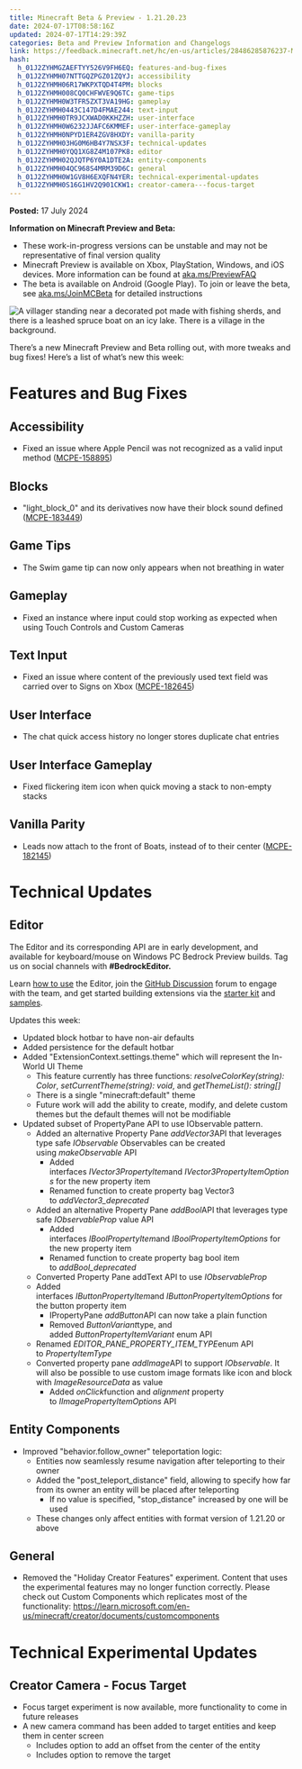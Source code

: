 ```yaml
---
title: Minecraft Beta & Preview - 1.21.20.23
date: 2024-07-17T08:58:16Z
updated: 2024-07-17T14:29:39Z
categories: Beta and Preview Information and Changelogs
link: https://feedback.minecraft.net/hc/en-us/articles/28486285876237-Minecraft-Beta-Preview-1-21-20-23
hash:
  h_01J2ZYHMGZAEFTYY526V9FH6EQ: features-and-bug-fixes
  h_01J2ZYHMH07NTTGQZPGZ01ZQYJ: accessibility
  h_01J2ZYHMH06R17WKPXTQD4T4PM: blocks
  h_01J2ZYHMH008CQ0CHFWVE9Q6TC: game-tips
  h_01J2ZYHMH0W3TFR5ZXT3VA19HG: gameplay
  h_01J2ZYHMH0443C147D4FMAE244: text-input
  h_01J2ZYHMH0TR9JCXWAD0KKHZZH: user-interface
  h_01J2ZYHMH0W6232JJAFC6KMMEF: user-interface-gameplay
  h_01J2ZYHMH0NPYD1ER4ZGV8HXDY: vanilla-parity
  h_01J2ZYHMH03HG0M6HB4Y7NSX3F: technical-updates
  h_01J2ZYHMH0YQQ1XG8Z4M107PK8: editor
  h_01J2ZYHMH02QJQTP6Y0A1DTE2A: entity-components
  h_01J2ZYHMH04QC968S4MRM39D6C: general
  h_01J2ZYHMH0W1GV8H6EXQFN4YER: technical-experimental-updates
  h_01J2ZYHMH0S16G1HV2Q901CKW1: creator-camera---focus-target
---
```


**Posted:** 17 July 2024

**Information on Minecraft Preview and Beta:**

- These work-in-progress versions can be unstable and may not be representative of final version quality
- Minecraft Preview is available on Xbox, PlayStation, Windows, and iOS devices. More information can be found at [aka.ms/PreviewFAQ](https://aka.ms/PreviewFAQ)
- The beta is available on Android (Google Play). To join or leave the beta, see [aka.ms/JoinMCBeta](https://aka.ms/JoinMCBeta) for detailed instructions

![A villager standing near a decorated pot made with fishing sherds, and there is a leashed spruce boat on an icy lake. There is a village in the background.](https://feedback.minecraft.net/hc/article_attachments/28486269122061)

There’s a new Minecraft Preview and Beta rolling out, with more tweaks and bug fixes! Here’s a list of what’s new this week:

# Features and Bug Fixes

## Accessibility

- Fixed an issue where Apple Pencil was not recognized as a valid input method ([MCPE-158895](https://bugs.mojang.com/browse/MCPE-158895)) 

## Blocks

- "light_block_0" and its derivatives now have their block sound defined ([MCPE-183449](https://bugs.mojang.com/browse/MCPE-183449)) 

## Game Tips

- The Swim game tip can now only appears when not breathing in water 

## Gameplay

- Fixed an instance where input could stop working as expected when using Touch Controls and Custom Cameras 

## Text Input

- Fixed an issue where content of the previously used text field was carried over to Signs on Xbox ([MCPE-182645](https://bugs.mojang.com/browse/MCPE-182645)) 

## User Interface

- The chat quick access history no longer stores duplicate chat entries

## User Interface Gameplay

- Fixed flickering item icon when quick moving a stack to non-empty stacks 

## Vanilla Parity

- Leads now attach to the front of Boats, instead of to their center ([MCPE-182145](https://bugs.mojang.com/browse/MCPE-182145))

# Technical Updates

## Editor

The Editor and its corresponding API are in early development, and available for keyboard/mouse on Windows PC Bedrock Preview builds. Tag us on social channels with **\#BedrockEditor.** 

Learn [how to use](https://aka.ms/LearnEditor) the Editor, join the [GitHub Discussion](https://github.com/Mojang/minecraft-editor/discussions) forum to engage with the team, and get started building extensions via the [starter kit](https://github.com/Mojang/minecraft-editor-extension-starter-kit) and [samples](https://github.com/Mojang/minecraft-editor-extension-samples). 

Updates this week:

- Updated block hotbar to have non-air defaults
- Added persistence for the default hotbar 
- Added "ExtensionContext.settings.theme" which will represent the In-World UI Theme
  - This feature currently has three functions: *resolveColorKey(string): Color*, *setCurrentTheme(string): void*, and *getThemeList(): string\[\]*
  - There is a single "minecraft:default" theme
  - Future work will add the ability to create, modify, and delete custom themes but the default themes will not be modifiable
- Updated subset of PropertyPane API to use IObservable pattern.
  - Added an alternative Property Pane *addVector3*API that leverages type safe *IObservable* Observables can be created using *makeObservable* API 
    - Added interfaces *IVector3PropertyItem*and *IVector3PropertyItemOptions* for the new property item
    - Renamed function to create property bag Vector3 to *addVector3_deprecated*
  - Added an alternative Property Pane *addBool*API that leverages type safe *IObservableProp* value API 
    - Added interfaces *IBoolPropertyItem*and *IBoolPropertyItemOptions* for the new property item
    - Renamed function to create property bag bool item to *addBool_deprecated*
  - Converted Property Pane addText API to use *IObservableProp*
  - Added interfaces *IButtonPropertyItem*and *IButtonPropertyItemOptions* for the button property item 
    - IPropertyPane *addButton*API can now take a plain function
    - Removed *ButtonVariant*type, and added *ButtonPropertyItemVariant* enum API
  - Renamed *EDITOR_PANE_PROPERTY_ITEM_TYPE*enum API to *PropertyItemType*
  - Converted property pane *addImage*API to support *IObservable*. It will also be possible to use custom image formats like icon and block with *ImageResourceData* as value 
    - Added *onClick*function and *alignment* property to *IImagePropertyItemOptions* API

## Entity Components

- Improved "behavior.follow_owner" teleportation logic: 
  - Entities now seamlessly resume navigation after teleporting to their owner
  - Added the "post_teleport_distance" field, allowing to specify how far from its owner an entity will be placed after teleporting
    - If no value is specified, "stop_distance" increased by one will be used
  - These changes only affect entities with format version of 1.21.20 or above

## General

- Removed the "Holiday Creator Features" experiment. Content that uses the experimental features may no longer function correctly. Please check out Custom Components which replicates most of the functionality: <https://learn.microsoft.com/en-us/minecraft/creator/documents/customcomponents> 

# Technical Experimental Updates

## Creator Camera - Focus Target

- Focus target experiment is now available, more functionality to come in future releases
- A new camera command has been added to target entities and keep them in center screen 
  - Includes option to add an offset from the center of the entity
  - Includes option to remove the target
